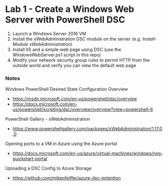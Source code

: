 # Lab 1 - Create a Windows Web Server with PowerShell DSC

1. Launch a Windows Server 2016 VM
2. Install the xWebAdministration DSC module on the server (e.g. *Install-Module xWebAdministration*)
3. Install IIS and a simple web page using DSC (use the WindowsWebServer.ps1 script in this repo)
4. Modify your network security group rules to permit HTTP from the outside world and verify you can view the default web page

### Notes

Windows PowerShell Desired State Configuration Overview
* https://msdn.microsoft.com/en-us/powershell/dsc/overview
* https://docs.microsoft.com/en-us/powershell/scripting/dsc/overview/overview?view=powershell-6

PowerShell Gallery - xWebAdministration
* https://www.powershellgallery.com/packages/xWebAdministration/1.17.0.0

Opening ports to a VM in Azure using the Azure portal
* https://docs.microsoft.com/en-us/azure/virtual-machines/windows/nsg-quickstart-portal

Uploading a DSC Config to Azure Storage
* https://github.com/mikepfeiffer/azure-dsc-extention
